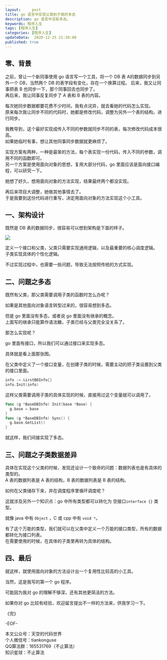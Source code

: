 ```yaml
---   
layout:     post  
title: go 语言中实现父类到子类的多态 
description: go 语言中没有多态。   
keywords: 程序人生  
tags: [程序人生]    
categories: [程序人生]  
updateData:  2020-12-25 21:30:00  
published: true  
---  
```



## 零、背景  

之前，曾让一个新同事使用 go 语言写一个工具，将一个 DB 表 A的数据同步到另外一个 DB，当然两个 DB 的表字段有变化，存在一个换算过程。
后来，我又让同事把表 B 也同步一下，那个同事回去也同步了。  
再后来，我让同事反复同步了 A 表和 B 表的内容。  


每次她同步数据都要花费不少时间，我有点诧异，就去看她的代码怎么实现。  
原来每次我让同步不同的代码时，她都是修改代码，调整为另外一个表的结构，进行同步。  


我教导到，这个最好实现成传入不同的参数就同步不同的表，每次修改代码成本很高。  
如果她临时有事，想让其他同事同步数据就更麻烦了。  


实现方案有两种，一种是最笨的方法，每个表实现一份代码，传入不同的参数，调用不同的函数即可。  
另一个方案是使用面向对象的思想，复用大部分代码，go 里面应该是面向接口编程，可以研究一下。  


她想了好久，想用面向对象的方法实现，结果最终两个都没实现。  


再后来项目大调整，她做其他事情去了。  
于是我要到这份代码进行重写，决定用面向对象的方法实现这个小工具。  


## 一、架构设计


既然是 DB 表的数据同步，很容易可以想到架构是下面的样子。  


![](http://res.tiankonguse.com/images/2020/2020/12/25/001.png)  


定义一个接口和父类，父类只需要实现通用逻辑，以及最重要的核心调度逻辑。  
子类实现具体的个性化逻辑。  


不过实现过程中，也需要一些问题，导致无法按照传统的方式实现。  


## 二、问题之多态  

既然有父类，那父类需要调用子类的函数时怎么办呢？  


如果是其他面向对象语言转型过来的，很容易想到多态。  


但是 go 里面没有多态，或者说 go 里面没有继承的概念。  
上面写的继承只能算作语法糖，子类已经与父类完全没关系了。  


那怎么实现呢？  


go 里面有接口，所以我们可以通过接口来实现多态。  


具体就是看上面那张图。


在父类中定义了一个接口变量，在创建子类的时候，需要主动的把子类设置到父类的接口里面。  


```go
info := &irstBDInfo{}
info.Init(info)
```

这样父类需要调用子类的具体实现的时候，直接用过这个变量就可以调用了。  


```go
func (g *BaseDBInfo) Init(base *Base) {
  g.base = base
}
func (g *BaseDBInfo) Sync() {
  g.base.GetList()
}
```


就这样，我们间接实现了多态。  


## 三、问题之子类数据差异  


具体在实现这个父类的时候，发现还设计一个致命的问题：数据列表也是有具体的类型的。  
A 表的数据列表是 A 表的结构，B 表的数据列表是 B 表的结构。  


如何在父类储存下来，并在调度程序里循环调度呢？  


这就涉及另外一个知识点：go 中所有类型都可以转化为 空接口`interface {}` 类型。  


就像 java 中有 `Object` ，C 或 cpp 中有 `void *`。  



有了这个万能的类型，我们就可以在父类中定义一个万能的接口类型，所有的数据都转化为接口列表。  
在需要使用的时候，在具体的子类里再转为具体的结构。  


## 四、最后  


就这样，就使用面向对象的方法设计出一个复用性比较高的小工具。  


当然，这是我写的第一个 go 程序。  


可能因为我对 go 的理解不够深，还有其他更简洁的方法。  


如果你对 go 比较有经验，欢迎留言提出不一样的方法来，供我学习一下。  




《完》  


-EOF-  



本文公众号：天空的代码世界  
个人微信号：tiankonguse  
QQ算法群：165531769（不止算法）  
知识星球：不止算法  

